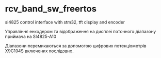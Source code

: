 # rcv_band_sw_freertos
si4825 control interface with stm32, tft display and encoder

Управління енкодером та відображення на дисплеї поточного діапазону приймача на SI4825-A10

Діапазони перемикаються за допомогою цифрових потенціометрів X9C104S включених послідовно.

